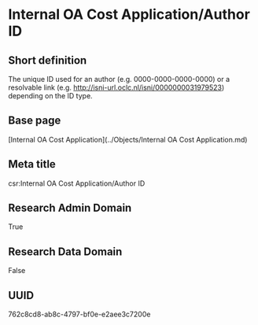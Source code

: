 # Internal OA Cost Application/Author ID
## Short definition
The unique ID used for an author (e.g. 0000-0000-0000-0000) or a resolvable link (e.g. http://isni-url.oclc.nl/isni/0000000031979523) depending on the ID type.
## Base page
[Internal OA Cost Application](../Objects/Internal OA Cost Application.md)
## Meta title
csr:Internal OA Cost Application/Author ID
## Research Admin Domain
True
## Research Data Domain
False
## UUID
762c8cd8-ab8c-4797-bf0e-e2aee3c7200e
